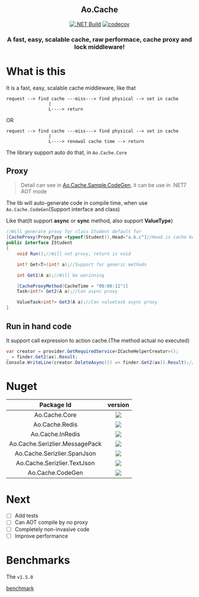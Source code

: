 <h2 align="center">
Ao.Cache
</h2>

<div align="center">

[![.NET Build](https://github.com/Cricle/Ao.Cache/actions/workflows/dotnet.yml/badge.svg)](https://github.com/Cricle/Ao.Cache/actions/workflows/dotnet.yml)
[![codecov](https://codecov.io/gh/Cricle/Ao.Cache/branch/main/graph/badge.svg?token=pVSwE02V1L)](https://codecov.io/gh/Cricle/Ao.Cache)

</div>

<h3 align="center">
A fast, easy, scalable cache, raw performace, cache proxy and lock middleware!
</h3>

<div>

</div>

# What is this

It is a fast, easy, scalable cache middleware, like that

```
request --> find cache ---miss---> find physical --> set in cache
                |
                L----> return
```

OR

```
request --> find cache ---miss---> find physical --> set in cache
                |
                L----> renewal cache time --> return
```

The library support auto do that, in `Ao.Cache.Core`

## Proxy

> Detail can see in [Ao.Cache.Sample.CodeGen](./samples/Ao.Cache.Sample.CodeGen/), it can be use in .NET7 AOT mode

The lib will auto-generate code in compile time, when use `Ao.Cache.CodeGen`(Support interface and class)

Like that(It support **async** or **sync** method, also support **ValueType**)

```csharp
//Will generate proxy for class Student default for 
[CacheProxy(ProxyType =typeof(Student)),Head="a.b.c"]//Head is cache key prefx
public interface IStudent
{
    void Run();//Will not proxy, return is void

    int? Get<T>(int? a);//Support for generic methods

    int Get1(A a);//Will be warinning

    [CacheProxyMethod(CacheTime = "00:00:11")]
    Task<int?> Get2(A a);//Can async proxy

    ValueTask<int?> Get3(A a);//Can valuetask async proxy
}
```

## Run in hand code

It support call expression to action cache.(The method actual no executed)

```csharp
var creator = provider.GetRequiredService<ICacheHelperCreator>();
_ = finder.Get2(ax).Result;
Console.WriteLine(creator.DeleteAsync(() => finder.Get2(ax)).Result);//Delete by method expression but no executed.
```

# Nuget

|Package Id|version|
|:-:|:-:|
|Ao.Cache.Core|![](https://img.shields.io/nuget/dt/Ao.Cache.Core)|
|Ao.Cache.Redis|![](https://img.shields.io/nuget/dt/Ao.Cache.InMemory)|
|Ao.Cache.InRedis|![](https://img.shields.io/nuget/dt/Ao.Cache.InRedis)|
|Ao.Cache.Serizlier.MessagePack|![](https://img.shields.io/nuget/dt/Ao.Cache.Serizlier.MessagePack)|
|Ao.Cache.Serizlier.SpanJson|![](https://img.shields.io/nuget/dt/Ao.Cache.Serizlier.SpanJson)|
|Ao.Cache.Serizlier.TextJson|![](https://img.shields.io/nuget/dt/Ao.Cache.Serizlier.TextJson)|
|Ao.Cache.CodeGen|![](https://img.shields.io/nuget/dt/Ao.Cache.CodeGen)|

# Next

- [ ] Add tests
- [ ] Can AOT compile by no proxy
- [ ] Completely non-invasive code
- [ ] Improve performance

# Benchmarks

The `v1.5.0`

[benchmark](./test/Benchmarks.md)